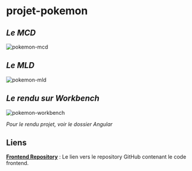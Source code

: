 # projet-pokemon

## _Le MCD_

![pokemon-mcd](https://github.com/user-attachments/assets/49233f85-2759-4a55-85e6-72e74162596f)


## _Le MLD_

![pokemon-mld](https://github.com/user-attachments/assets/3dec8d79-0ecb-4147-8c37-9159036b9e19)


## _Le rendu sur Workbench_

![pokemon-workbench](https://github.com/user-attachments/assets/cfa203d1-51db-46db-ba4f-2d7741a02beb)


_Pour le rendu projet, voir le dossier Angular_

## Liens 

**[Frontend Repository](https://github.com/cedric-chimot/pokemon-angular)** : Le lien vers le repository GitHub contenant le code frontend.
